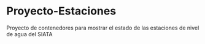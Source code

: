 # Proyecto-Estaciones
Proyecto de contenedores para mostrar el estado de las estaciones de nivel de agua del SIATA
